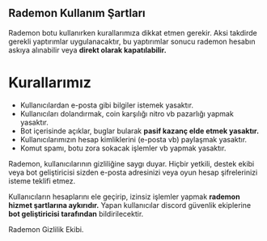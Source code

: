## Rademon Kullanım Şartları

Rademon botu kullanırken kurallarımıza dikkat etmen gerekir. Aksi takdirde gerekli yaptırımlar uygulanacaktır, bu yaptırımlar sonucu rademon hesabın askıya alınabilir veya **direkt olarak kapatılabilir.**

# Kurallarımız

- Kullanıcılardan e-posta gibi bilgiler istemek yasaktır.
- Kullanıcıları dolandırmak, coin karşılığı nitro vb pazarlığı yapmak yasaktır.
- Bot içerisinde açıklar, buglar bularak **pasif kazanç elde etmek yasaktır.**
- Kullanıcılarımızın hesap kimliklerini (e-posta vb) paylaşmak yasaktır.
- Komut spamı, botu zora sokacak işlemler vb yapmak yasaktır.

Rademon, kullanıcılarının gizliliğine saygı duyar. Hiçbir yetkili, destek ekibi veya bot geliştiricisi sizden e-posta adresinizi veya oyun hesap şifrelerinizi isteme teklifi etmez.

Kullanıcıların hesaplarını ele geçirip, izinsiz işlemler yapmak **rademon hizmet şartlarına aykırıdır.** Yapan kullanıcılar discord güvenlik ekiplerine **bot geliştiricisi tarafından** bildirilecektir.

Rademon Gizlilik Ekibi.
